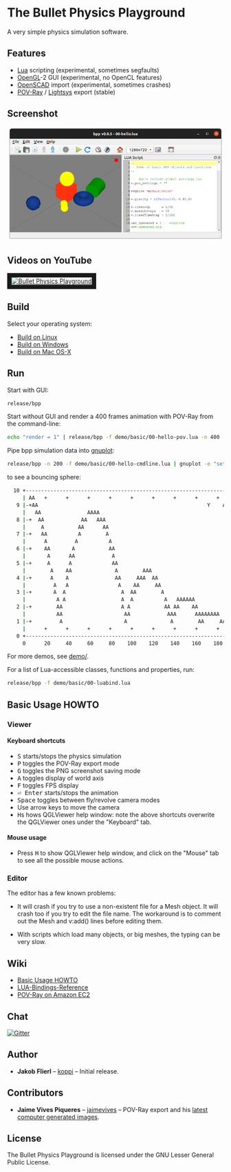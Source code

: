 # The Bullet Physics Playground

A very simple physics simulation software.

## Features

* [Lua](https://www.lua.org/) scripting   (experimental, sometimes segfaults)
* [OpenGL](https://www.opengl.org/)-2 GUI      (experimental, no OpenCL features)
* [OpenSCAD](http://www.openscad.org/) import (experimental, sometimes crashes)
* [POV-Ray](http://www.povray.org/) / [Lightsys](http://www.ignorancia.org/en/index.php?page=Lightsys) export (stable)

## Screenshot

![Screenshot as of b9331bf2.png](https://raw.githubusercontent.com/bullet-physics-playground/bpp/master/meta/Screenshot%20as%20of%20b9331bf2.png)

## Videos on YouTube

<a href="https://www.youtube.com/watch?v=RwMhyvVPsQI&list=PL-OhsevLGGI2bFpOqzqnWsGILh9a5YkDr" target="_blank"><img src="http://img.youtube.com/vi/RwMhyvVPsQI/maxresdefault.jpg" alt="Bullet Physics Playground" width="640" border="10" /></a>

## Build

Select your operating system:

 * [Build on Linux](https://github.com/bullet-physics-playground/bpp/wiki/Build-on-Linux)
 * [Build on Windows](https://github.com/bullet-physics-playground/bpp/wiki/Build-on-Windows)
 * [Build on Mac OS-X](https://github.com/bullet-physics-playground/bpp/wiki/Build-on-Mac-OS-X)

## Run

Start with GUI:
```bash
release/bpp
```

Start without GUI and render a 400 frames animation with POV-Ray from the command-line:
```bash
echo "render = 1" | release/bpp -f demo/basic/00-hello-pov.lua -n 400 -i
```

Pipe bpp simulation data into [gnuplot](https://en.wikipedia.org/wiki/Gnuplot):
```bash
release/bpp -n 200 -f demo/basic/00-hello-cmdline.lua | gnuplot -e "set terminal dumb; plot for[col=3:3] '/dev/stdin' using 1:col title columnheader(col) with lines"
```

to see a bouncing sphere:
```bash
  10 +---------------------------------------------------------------------+   
     | AA   +      +      +      +      +      +      +      +      +      |   
   9 |-+AA                                                       Y    A  +-|   
     |   AA               AAAA                                             |   
   8 |-+  AA            AA   AAA                                         +-|   
     |     A           AA      AA                                          |   
   7 |-+   AA          A        A                                        +-|   
     |      A         A          A                                         |   
   6 |-+    AA       A           AA                                      +-|   
     |       A      AA            A                                        |   
   5 |-+     A      A             AA                                     +-|   
     |        A    AA              A        AAA                            |   
   4 |-+      A    A               AA     AAA  AA                        +-|   
     |         A   A                A    AA     AA                         |   
   3 |-+       A  A                  A  AA        A                      +-|   
     |          A A                  A  A          A   AAAAAA              |   
   2 |-+        AA                   A A           AA AA    AA           +-|   
     |          AA                    AA            AAA      AAAAAAAA      |   
   1 |-+         A                    A              A        AA     AAAAAA|   
     |      +      +      +      +      +      +      +      +      +      |   
   0 +---------------------------------------------------------------------+   
     0      20     40     60     80    100    120    140    160    180    200  
```

For more demos, see [demo/](https://github.com/bullet-physics-playground/bpp/tree/master/demo).

For a list of Lua-accessible classes, functions and properties, run:
```bash
release/bpp -f demo/basic/00-luabind.lua
```

## Basic Usage HOWTO

### Viewer

#### Keyboard shortcuts

* <kbd>S</kbd> starts/stops the physics simulation
* <kbd>P</kbd> toggles the POV-Ray export mode
* <kbd>G</kbd> toggles the PNG screenshot saving mode
* <kbd>A</kbd> toggles display of world axis
* <kbd>F</kbd> toggles FPS display 
* <kbd>⏎ Enter</kbd> starts/stops the animation
* <kbd>Space</kbd> toggles between fly/revolve camera modes
* Use arrow keys to move the camera 
*  <kbd>H</kbd>s hows QGLViewer help window: note the above shortcuts overwrite the QGLViewer ones under the "Keyboard" tab.

#### Mouse usage

* Press <kbd>H</kbd> to show QGLViewer help window, and click on the "Mouse" tab to see all the possible mouse actions.

### Editor

The editor has a few known problems:
 
* It will crash if you try to use a non-existent file for a Mesh object. It will crash too if you try to edit the file name. The workaround is to comment out the Mesh and v:add() lines before editing them.

* With scripts which load many objects, or big meshes, the typing can be very slow.

## Wiki

* [Basic Usage HOWTO](https://github.com/bullet-physics-playground/bpp/wiki/Basic-Usage-HOWTO)
* [LUA-Bindings-Reference](https://github.com/bullet-physics-playground/bpp/wiki/LUA-Bindings-Reference)
* [POV-Ray on Amazon EC2](https://github.com/bullet-physics-playground/bpp/wiki/POV%E2%80%93Ray-on-Amazon-EC2)

## Chat

[![Gitter](https://badges.gitter.im/bullet-physics-playground/bpp.svg)](https://gitter.im/bullet-physics-playground/bpp?utm_source=badge&utm_medium=badge&utm_campaign=pr-badge)

## Author

* **Jakob Flierl** – [koppi](https://github.com/koppi) – Initial release.

## Contributors

* **Jaime Vives Piqueres** – [jaimevives](https://github.com/jaimevives) – POV-Ray export and his [latest computer generated images](http://www.ignorancia.org/index.php/galleries/latest-images/).

## License

The Bullet Physics Playground is licensed under the GNU Lesser General Public License.
